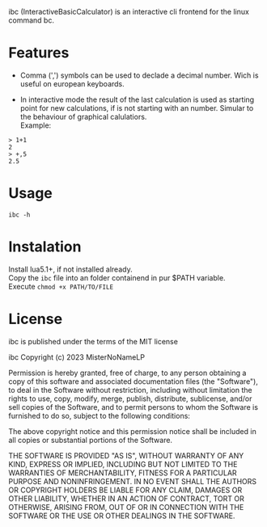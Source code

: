 ibc (InteractiveBasicCalculator) is an interactive cli frontend for the linux command bc.

# Features
- Comma (',') symbols can be used to declade a decimal number. Wich is useful on european keyboards.

- In interactive mode the result of the last calculation is used as starting point for new calculations, if is not starting with an number. Simular to the behaviour of graphical calulatiors.  
Example:
```
> 1+1
2
> +,5
2.5
```

# Usage
`ibc -h`

# Instalation
Install lua5.1+, if not installed already.  
Copy the `ibc` file into an folder containend in pur $PATH variable.  
Execute `chmod +x PATH/TO/FILE`

# License
ibc is published under the terms of the MIT license

ibc Copyright (c) 2023 MisterNoNameLP

Permission is hereby granted, free of charge, to any person obtaining a copy
of this software and associated documentation files (the "Software"), to deal
in the Software without restriction, including without limitation the rights
to use, copy, modify, merge, publish, distribute, sublicense, and/or sell
copies of the Software, and to permit persons to whom the Software is
furnished to do so, subject to the following conditions:

The above copyright notice and this permission notice shall be included in all
copies or substantial portions of the Software.

THE SOFTWARE IS PROVIDED "AS IS", WITHOUT WARRANTY OF ANY KIND, EXPRESS OR
IMPLIED, INCLUDING BUT NOT LIMITED TO THE WARRANTIES OF MERCHANTABILITY,
FITNESS FOR A PARTICULAR PURPOSE AND NONINFRINGEMENT. IN NO EVENT SHALL THE
AUTHORS OR COPYRIGHT HOLDERS BE LIABLE FOR ANY CLAIM, DAMAGES OR OTHER
LIABILITY, WHETHER IN AN ACTION OF CONTRACT, TORT OR OTHERWISE, ARISING FROM,
OUT OF OR IN CONNECTION WITH THE SOFTWARE OR THE USE OR OTHER DEALINGS IN THE
SOFTWARE.